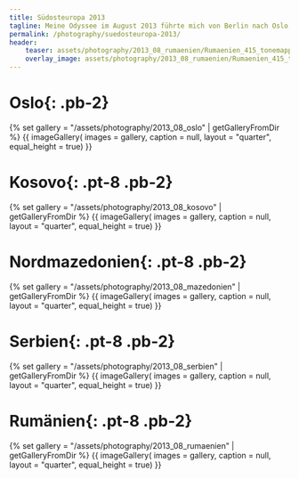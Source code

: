 ```yaml
---
title: Südosteuropa 2013
tagline: Meine Odyssee im August 2013 führte mich von Berlin nach Oslo, anschließend in den Kosovo und über Nordmazedonien und Serbien nach Rumänien :D
permalink: /photography/suedosteuropa-2013/
header:
    teaser: assets/photography/2013_08_rumaenien/Rumaenien_415_tonemapped.jpg
    overlay_image: assets/photography/2013_08_rumaenien/Rumaenien_415_tonemapped.jpg
---
```


# Oslo{: .pb-2}

{% set gallery = "/assets/photography/2013_08_oslo" | getGalleryFromDir %}
{{ imageGallery(
    images = gallery,
    caption = null,
    layout = "quarter",
    equal_height = true) }}

# Kosovo{: .pt-8 .pb-2}

{% set gallery = "/assets/photography/2013_08_kosovo" | getGalleryFromDir %}
{{ imageGallery(
    images = gallery,
    caption = null,
    layout = "quarter",
    equal_height = true) }}

# Nordmazedonien{: .pt-8 .pb-2}

{% set gallery = "/assets/photography/2013_08_mazedonien" | getGalleryFromDir %}
{{ imageGallery(
    images = gallery,
    caption = null,
    layout = "quarter",
    equal_height = true) }}

# Serbien{: .pt-8 .pb-2}

{% set gallery = "/assets/photography/2013_08_serbien" | getGalleryFromDir %}
{{ imageGallery(
images = gallery,
caption = null,
layout = "quarter",
equal_height = true) }}

# Rumänien{: .pt-8 .pb-2}

{% set gallery = "/assets/photography/2013_08_rumaenien" | getGalleryFromDir %}
{{ imageGallery(
    images = gallery,
    caption = null,
    layout = "quarter",
    equal_height = true) }}